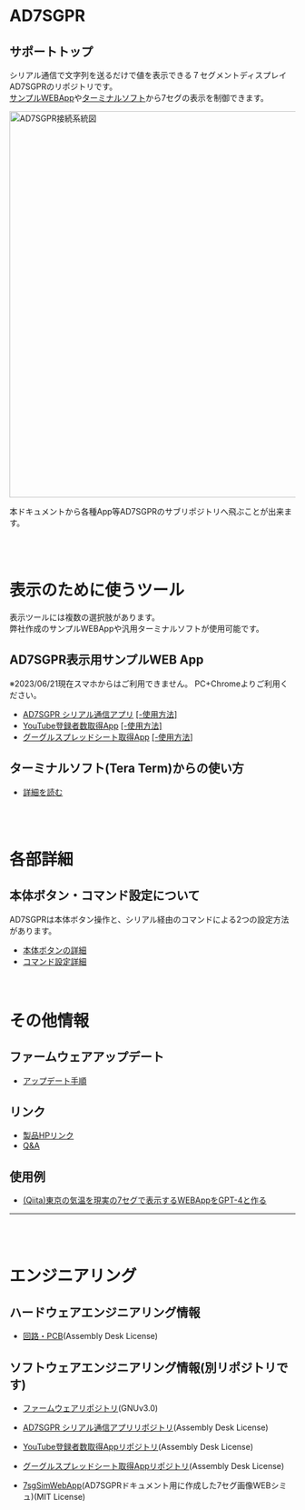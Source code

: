 # AD7SGPR
## サポートトップ

シリアル通信で文字列を送るだけで値を表示できる７セグメントディスプレイ AD7SGPRのリポジトリです。   
[サンプルWEBApp](#ad7sgpr表示用サンプルweb-app)や[ターミナルソフト](#ターミナルソフトtera-termからの使い方)から7セグの表示を制御できます。  

<img src="https://github.com/bit-trade-one/AD7SGPR/assets/85532743/b7ca2699-90d4-4539-9e4d-cd95bec13ddf"
        alt="AD7SGPR接続系統図" width="680px">

本ドキュメントから各種App等AD7SGPRのサブリポジトリへ飛ぶことが出来ます。  

<br><br>

# 表示のために使うツール

表示ツールには複数の選択肢があります。  
弊社作成のサンプルWEBAppや汎用ターミナルソフトが使用可能です。  

## AD7SGPR表示用サンプルWEB App
※2023/06/21現在スマホからはご利用できません。 PC+Chromeよりご利用ください。  

- [AD7SGPR シリアル通信アプリ](https://bit-trade-one.github.io/AD7SGPR-SCWA/) [  [-使用方法]](https://bit-trade-one.github.io/AD7SGPR-SCWA/10manual.html)
- [YouTube登録者数取得App](https://bit-trade-one.github.io/AD7SGPR-youtubeCh/index.html) [  [-使用方法]](https://bit-trade-one.github.io/AD7SGPR-youtubeCh/10manual.html)
- [グーグルスプレッドシート取得App](https://bit-trade-one.github.io/AD7SGPR-GSS/) [  [-使用方法]](https://bit-trade-one.github.io/AD7SGPR-GSS/10manual.html)

## ターミナルソフト(Tera Term)からの使い方

- [詳細を読む](UseFromTerminal.md)

<br><br>

# 各部詳細
## 本体ボタン・コマンド設定について

AD7SGPRは本体ボタン操作と、シリアル経由のコマンドによる2つの設定方法があります。  
- [本体ボタンの詳細](BodyButtonSpecifications.md)  
- [コマンド設定詳細](SendCommandSpecification.md)  
<br><br>


# その他情報

## ファームウェアアップデート
- [アップデート手順](FirmwareUpdate.md)

## リンク
- [製品HPリンク](http://bit-trade-one.co.jp/)
- [Q&A](FAQ.md)

## 使用例
- [(Qiita)東京の気温を現実の7セグで表示するWEBAppをGPT-4と作る](https://qiita.com/T-Oda-BTO/private/9eaa449083883b6a4b0d)

---
<br><br>

# エンジニアリング


## ハードウェアエンジニアリング情報
- [回路・PCB](https://github.com/bit-trade-one/AD7SGPR/tree/master/Schematics)(Assembly Desk License)

## ソフトウェアエンジニアリング情報(別リポジトリです)
- [ファームウェアリポジトリ](https://github.com/bit-trade-one/AD7SGPR-FW)(GNUv3.0)

- [AD7SGPR シリアル通信アプリリポジトリ](https://github.com/bit-trade-one/AD7SGPR-SCWA)(Assembly Desk License)
- [YouTube登録者数取得Appリポジトリ](https://github.com/bit-trade-one/AD7SGPR-youtubeCh)(Assembly Desk License)
- [グーグルスプレッドシート取得Appリポジトリ](https://github.com/bit-trade-one/AD7SGPR-GSS)(Assembly Desk License)

- [7sgSimWebApp](https://t-oda-bto.github.io/7sgSimWebApp/)(AD7SGPRドキュメント用に作成した7セグ画像WEBシミュ)(MIT License)

  


